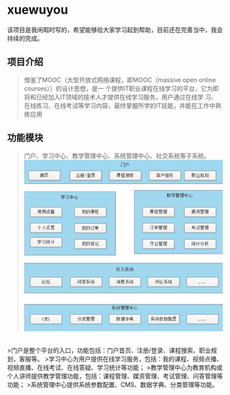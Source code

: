 # xuewuyou
该项目是我闲暇时写的，希望能够给大家学习起到帮助，目前还在完善当中，我会持续的完成。
## 项目介绍
>借鉴了MOOC（大型开放式网络课程，即MOOC（massive open online courses））的设计思想，是一
个提供IT职业课程在线学习的平台，它为即将和已经加入IT领域的技术人才提供在线学习服务，用户通过在线学
习、在线练习、在线考试等学习内容，最终掌握所学的IT技能，并能在工作中熟练应用
## 功能模块
>门户、学习中心、教学管理中心、系统管理中心、社交系统等子系统。
![功能模块图](https://github.com/15008135506/xuewuyou/blob/master/img/QQ%E6%88%AA%E5%9B%BE20190313231349.png)
<br/>
>门户是整个平台的入口，功能包括：门户首页、注册/登录、课程搜索、职业规划，客服等。
>学习中心为用户提供在线学习服务，包括：我的课程、视频点播、视频直播、在线考试、在线答疑、学习统计等功能；
>教学管理中心为教育机构或个人讲师提供教学管理功能，包括：课程管理、媒资管理、考试管理、问答管理等功能；
>系统管理中心提供系统参数配置、CMS、数据字典、分类管理等功能。
